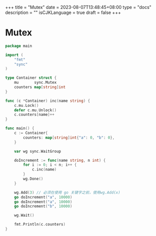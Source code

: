 +++
title = "Mutex"
date = 2023-08-07T13:48:45+08:00
type = "docs"
description = ""
isCJKLanguage = true
draft = false
+++

# Mutex

```go
package main

import (
	"fmt"
	"sync"
)

type Container struct {
	mu       sync.Mutex
	counters map[string]int
}

func (c *Container) inc(name string) {
	c.mu.Lock()
	defer c.mu.Unlock()
	c.counters[name]++
}

func main() {
	c := Container{
		counters: map[string]int{"a": 0, "b": 0},
	}

	var wg sync.WaitGroup

	doIncrement := func(name string, n int) {
		for i := 0; i < n; i++ {
			c.inc(name)
		}
		wg.Done()
	}

	wg.Add(3) // 必须在使用 go 关键字之前，使用wg.Add(x)
	go doIncrement("a", 10000)
	go doIncrement("a", 10000)
	go doIncrement("b", 10000)

	wg.Wait()

	fmt.Println(c.counters)
}

```

